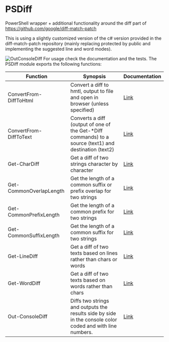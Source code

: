 # PSDiff
PowerShell wrapper + additional functionality around the diff part of https://github.com/google/diff-match-patch

This is using a slightly customized version of the c# version provided in the diff-match-patch repository (mainly replacing protected by public and implementing the suggested line and word modes).

![OutConsoleDiff]($($RepoUrl)/blob/master/OutConsoleDiff.PNG)
For usage check the documentation and the tests.
The PSDiff module exports the following functions:


| Function | Synopsis | Documentation |
| --- | --- | --- |
| ConvertFrom-DiffToHtml | Convert a diff to hmtl, output to file and open in browser (unless specified) | [Link](https://github.com/DBremen/PSDiff/blob/master/PSDiff/docs/ConvertFrom-DiffToHtml.md) |
| ConvertFrom-DiffToText | Converts a diff (output of one of the Get-*Diff commands) to a source (text1) and destination (text2) | [Link](https://github.com/DBremen/PSDiff/blob/master/PSDiff/docs/ConvertFrom-DiffToText.md) |
| Get-CharDiff | Get a diff of two strings character by character | [Link](https://github.com/DBremen/PSDiff/blob/master/PSDiff/docs/Get-CharDiff.md) |
| Get-CommonOverlapLength | Get the length of a common suffix or prefix overlap for two strings | [Link](https://github.com/DBremen/PSDiff/blob/master/PSDiff/docs/Get-CommonOverlapLength.md) |
| Get-CommonPrefixLength | Get the length of a common prefix for two strings | [Link](https://github.com/DBremen/PSDiff/blob/master/PSDiff/docs/Get-CommonPrefixLength.md) |
| Get-CommonSuffixLength | Get the length of a common suffix for two strings | [Link](https://github.com/DBremen/PSDiff/blob/master/PSDiff/docs/Get-CommonSuffixLength.md) |
| Get-LineDiff | Get a diff of two texts based on lines rather than chars or words | [Link](https://github.com/DBremen/PSDiff/blob/master/PSDiff/docs/Get-LineDiff.md) |
| Get-WordDiff | Get a diff of two texts based on words rather than chars | [Link](https://github.com/DBremen/PSDiff/blob/master/PSDiff/docs/Get-WordDiff.md) |
| Out-ConsoleDiff | Diffs two strings and outputs the results side by side in the console color coded and with line numbers. | [Link](https://github.com/DBremen/PSDiff/blob/master/PSDiff/docs/Out-ConsoleDiff.md) |
